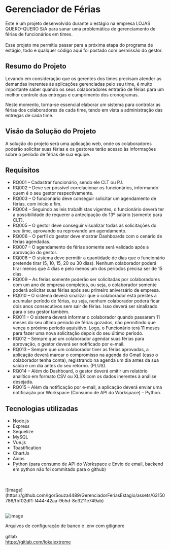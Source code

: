 <h1>Gerenciador de Férias</h1>

<p>Este é um projeto desenvolvido durante o estágio na empresa LOJAS QUERO-QUERO S/A para sanar uma problemática de gerenciamento de férias de funcionários em times.
  <br><br>Esse projeto me permitiu passar para a próxima etapa do programa de estágio, todo e qualquer código aqui foi postado com permissão do gestor.
</p>

<h2>Resumo do Projeto</h2>

<p>Levando em consideração que os gerentes dos times precisam atender as demandas inerentes às aplicações gerenciadas pelo seu time, é muito importante saber quando os seus colaboradores entrarão de férias para um melhor controle das entregas e cumprimento dos cronogramas.</p>

<p>Neste momento, torna-se essencial elaborar um sistema para controlar as férias dos colaboradores de cada time, tendo em vista a administração das entregas de cada time.</p>

<h2>Visão da Solução do Projeto</h2>

<p>A solução do projeto será uma aplicação web, onde os colaboradores poderão solicitar suas férias e os gestores terão acesso às informações sobre o período de férias de sua equipe.</p>

<h2>Requisitos</h2>

<ul>
  <li>RQ001 – Cadastrar funcionário, sendo ele CLT ou PJ.</li>
  <li>RQ002 – Deve ser possível correlacionar os funcionários, informando quem é o seu gestor respectivamente.</li>
  <li>RQ003 – O funcionário deve conseguir solicitar um agendamento de férias, com início e fim.</li>
  <li>RQ004 – Seguindo as leis trabalhistas vigentes, o funcionário deverá ter a possibilidade de requerer a antecipação do 13º salário (somente para CLT).</li>
  <li>RQ005 – O gestor deve conseguir visualizar todas as solicitações do seu time, aprovando ou reprovando um agendamento.</li>
  <li>RQ006 – O perfil do gestor deve mostrar Dashboards com o cenário de férias agendadas.</li>
  <li>RQ007 – O agendamento de férias somente será validado após a aprovação do gestor.</li>
  <li>RQ008 – O sistema deve permitir a quantidade de dias que o funcionário pretende tirar (5, 10, 15, 20 ou 30 dias). Nenhum colaborador poderá tirar menos que 4 dias e pelo menos um dos períodos precisa ser de 15 dias.</li>
  <li>RQ009 – As férias somente poderão ser solicitadas por colaboradores com um ano de empresa completos, ou seja, o colaborador somente poderá solicitar suas férias após seu primeiro aniversário de empresa.</li>
  <li>RQ010 – O sistema deverá sinalizar que o colaborador está prestes a acumular período de férias, ou seja, nenhum colaborador poderá ficar dois anos consecutivos sem sair de férias. Isso deverá ser sinalizado para o seu gestor também.</li>
  <li>RQ011 – O sistema deverá informar o colaborador quando passarem 11 meses do seu último período de férias gozados, não permitindo que vença o próximo período aquisitivo. Logo, o Funcionário terá 11 meses para fazer uma nova solicitação depois do seu último período.</li>
  <li>RQ012 – Sempre que um colaborador agendar suas férias para aprovação, o gestor deverá ser notificado por e-mail.</li>
  <li>RQ013 – Sempre que um colaborador tiver as férias aprovadas, a aplicação deverá marcar o compromisso na agenda do Gmail (caso o colaborador tenha conta), registrando na agenda um dia antes da sua saída e um dia antes do seu retorno. (PLUS).</li>
  <li>RQ014 – Além do Dashboard, o gestor deverá emitir um relatório analítico em formato CSV ou XLSX com os dados inerentes à análise desejada.</li>
  <li>RQ015 – Além da notificação por e-mail, a aplicação deverá enviar uma notificação por Workspace (Consumo de API do Workspace) – Python.</li>
</ul>

<h2>Tecnologias utilizadas</h2>

<ul>
<li>Node.js</li>
<li>Express</li>
<li>Sequelize</li>
<li>MySQL</li>
<li>Vue.js</li>
<li>Toastification</li>
<li>ChartJs</li>
<li>Axios</li>
<li>Python (para consumo de API do Workspace e Envio de email, backend em python não foi commitado para o github)</li>
</ul>
<br>
<br>
![image](https://github.com/IgorSouza4489/GerenciadorFeriasEstagio/assets/63150786/fbf02df1-f444-42aa-9b5d-8e3211e749ab)
<br><br>

![image](https://github.com/IgorSouza4489/GerenciadorFeriasEstagio/assets/63150786/05c46939-6806-4b86-8539-ad262329bff9)


Arquivos de configuração de banco e .env com gitignore<br>
<br>gitlab<br>
https://gitlab.com/lokaiextreme
